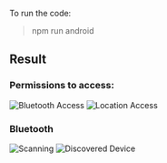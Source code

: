 To run the code:
> npm run android

## Result

### Permissions to access:
![Bluetooth Access](https://github.com/user-attachments/assets/1660b4f5-c624-451a-bb5c-d365340de526)
![Location Access](https://github.com/user-attachments/assets/7b454a78-ba39-448a-837f-db4a4cf2f429)

### Bluetooth
![Scanning](https://github.com/user-attachments/assets/a3721ea8-c804-4910-8f64-3fd3545724a9)
![Discovered Device](https://github.com/user-attachments/assets/283c20cf-293c-4483-b180-ada76adbd942)





